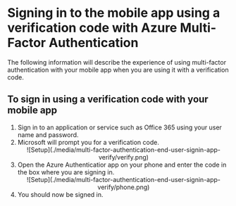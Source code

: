 
<properties 
	pageTitle="Signing in to the mobile app using a verification code with Azure Multi-Factor Authentication" 
	description="This page will describe how a user can signin using a mobile app verification code with Azure MFA." 
	services="multi-factor-authentication" 
	documentationCenter="" 
	authors="billmath" 
	manager="stevenpo" 
	editor="curtland"/>

<tags 
	ms.service="multi-factor-authentication" 
	ms.workload="identity" 
	ms.tgt_pltfrm="na" 
	ms.devlang="na" 
	ms.topic="article" 
	ms.date="05/12/2016" 
	ms.author="billmath"/>

# Signing in to the mobile app using a verification code with Azure Multi-Factor Authentication


The following information will describe the experience of using multi-factor authentication with your mobile app when you are using it with a verification code.

## To sign in using a verification code with your mobile app

<ol>

<li>Sign in to an application or service such as Office 365 using your user name and password.</li>
<li>Microsoft will prompt you for a verification code.</li>


<center>![Setup](./media/multi-factor-authentication-end-user-signin-app-verify/verify.png)</center>

<li>Open the Azure Authenticatior app on your phone and enter the code in the box where you are signing in.</li>

<center>![Setup](./media/multi-factor-authentication-end-user-signin-app-verify/phone.png)</center>


<li>You should now be signed in.</li>


 